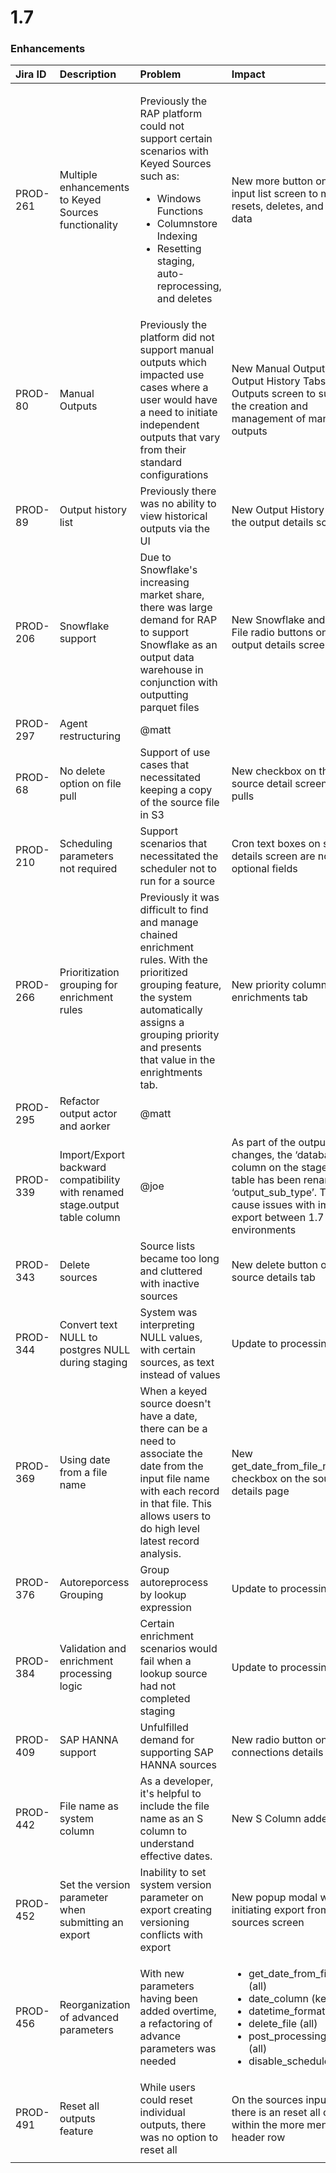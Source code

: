 # 1.7

### Enhancements

<table>
  <thead>
    <tr>
      <th style="text-align:left">Jira ID</th>
      <th style="text-align:left">Description</th>
      <th style="text-align:left">Problem</th>
      <th style="text-align:left">Impact</th>
      <th style="text-align:left">Risks</th>
    </tr>
  </thead>
  <tbody>
    <tr>
      <td style="text-align:left">PROD-261</td>
      <td style="text-align:left">Multiple enhancements to Keyed Sources functionality</td>
      <td style="text-align:left">
        <p>Previously the RAP platform could not support certain scenarios with Keyed
          Sources such as:</p>
        <ul>
          <li>Windows Functions</li>
          <li>Columnstore Indexing</li>
          <li>Resetting staging, auto-reprocessing, and deletes</li>
        </ul>
      </td>
      <td style="text-align:left">New more button on the input list screen to manage resets, deletes, and
        view data</td>
      <td style="text-align:left"></td>
    </tr>
    <tr>
      <td style="text-align:left">PROD-80</td>
      <td style="text-align:left">Manual Outputs</td>
      <td style="text-align:left">Previously the platform did not support manual outputs which impacted
        use cases where a user would have a need to initiate independent outputs
        that vary from their standard configurations</td>
      <td style="text-align:left">
        <p>New Manual Output and Output History Tabs on the Outputs screen to support
          the creation and management of manual outputs</p>
        <p></p>
      </td>
      <td style="text-align:left"></td>
    </tr>
    <tr>
      <td style="text-align:left">PROD-89</td>
      <td style="text-align:left">Output history list</td>
      <td style="text-align:left">Previously there was no ability to view historical outputs via the UI</td>
      <td
      style="text-align:left">New Output History tab on the output details screen</td>
        <td style="text-align:left"></td>
    </tr>
    <tr>
      <td style="text-align:left">PROD-206</td>
      <td style="text-align:left">Snowflake support</td>
      <td style="text-align:left">Due to Snowflake&apos;s increasing market share, there was large demand
        for RAP to support Snowflake as an output data warehouse in conjunction
        with outputting parquet files</td>
      <td style="text-align:left">New Snowflake and Parquet File radio buttons on the output details screen</td>
      <td
      style="text-align:left"></td>
    </tr>
    <tr>
      <td style="text-align:left">PROD-297</td>
      <td style="text-align:left">Agent restructuring</td>
      <td style="text-align:left">@matt</td>
      <td style="text-align:left"></td>
      <td style="text-align:left"></td>
    </tr>
    <tr>
      <td style="text-align:left">PROD-68</td>
      <td style="text-align:left">No delete option on file pull</td>
      <td style="text-align:left">Support of use cases that necessitated keeping a copy of the source file
        in S3</td>
      <td style="text-align:left">New checkbox on the source detail screen for file pulls</td>
      <td style="text-align:left"></td>
    </tr>
    <tr>
      <td style="text-align:left">PROD-210</td>
      <td style="text-align:left">Scheduling parameters not required</td>
      <td style="text-align:left">Support scenarios that necessitated the scheduler not to run for a source</td>
      <td
      style="text-align:left">Cron text boxes on source details screen are now optional fields</td>
        <td
        style="text-align:left"></td>
    </tr>
    <tr>
      <td style="text-align:left">PROD-266</td>
      <td style="text-align:left">Prioritization grouping for enrichment rules</td>
      <td style="text-align:left">Previously it was difficult to find and manage chained enrichment rules.
        With the prioritized grouping feature, the system automatically assigns
        a grouping priority and presents that value in the enrightments tab.</td>
      <td
      style="text-align:left">New priority column on the enrichments tab</td>
        <td style="text-align:left"></td>
    </tr>
    <tr>
      <td style="text-align:left">PROD-295</td>
      <td style="text-align:left">Refactor output actor and aorker</td>
      <td style="text-align:left">@matt</td>
      <td style="text-align:left"></td>
      <td style="text-align:left"></td>
    </tr>
    <tr>
      <td style="text-align:left">PROD-339</td>
      <td style="text-align:left">Import/Export backward compatibility with renamed stage.output table column</td>
      <td
      style="text-align:left">@joe</td>
        <td style="text-align:left">As part of the output changes, the &#x2018;database&#x2019; column on
          the stage.output table has been renamed to &#x2018;output_sub_type&#x2019;.
          This will cause issues with import export between 1.7 and 1.6 environments</td>
        <td
        style="text-align:left"></td>
    </tr>
    <tr>
      <td style="text-align:left">PROD-343</td>
      <td style="text-align:left">Delete sources</td>
      <td style="text-align:left">Source lists became too long and cluttered with inactive sources</td>
      <td
      style="text-align:left">New delete button on source details tab</td>
        <td style="text-align:left"></td>
    </tr>
    <tr>
      <td style="text-align:left">PROD-344</td>
      <td style="text-align:left">Convert text NULL to postgres NULL during staging</td>
      <td style="text-align:left">System was interpreting NULL values, with certain sources, as text instead
        of values</td>
      <td style="text-align:left">Update to processing</td>
      <td style="text-align:left"></td>
    </tr>
    <tr>
      <td style="text-align:left">PROD-369</td>
      <td style="text-align:left">Using date from a file name</td>
      <td style="text-align:left">When a keyed source doesn&apos;t have a date, there can be a need to associate
        the date from the input file name with each record in that file. This allows
        users to do high level latest record analysis.</td>
      <td style="text-align:left">New get_date_from_file_name checkbox on the source details page</td>
      <td
      style="text-align:left"></td>
    </tr>
    <tr>
      <td style="text-align:left">PROD-376</td>
      <td style="text-align:left">Autoreporcess Grouping</td>
      <td style="text-align:left">Group autoreprocess by lookup expression</td>
      <td style="text-align:left">Update to processing</td>
      <td style="text-align:left"></td>
    </tr>
    <tr>
      <td style="text-align:left">PROD-384</td>
      <td style="text-align:left">Validation and enrichment processing logic</td>
      <td style="text-align:left">Certain enrichment scenarios would fail when a lookup source had not completed
        staging</td>
      <td style="text-align:left">Update to processing</td>
      <td style="text-align:left"></td>
    </tr>
    <tr>
      <td style="text-align:left">PROD-409</td>
      <td style="text-align:left">SAP HANNA support</td>
      <td style="text-align:left">Unfulfilled demand for supporting SAP HANNA sources</td>
      <td style="text-align:left">New radio button on the connections details screen</td>
      <td style="text-align:left"></td>
    </tr>
    <tr>
      <td style="text-align:left">PROD-442</td>
      <td style="text-align:left">File name as system column</td>
      <td style="text-align:left">As a developer, it&apos;s helpful to include the file name as an S column
        to understand effective dates.</td>
      <td style="text-align:left">New S Column added</td>
      <td style="text-align:left"></td>
    </tr>
    <tr>
      <td style="text-align:left">PROD-452</td>
      <td style="text-align:left">Set the version parameter when submitting an export</td>
      <td style="text-align:left">Inability to set system version parameter on export creating versioning
        conflicts with export</td>
      <td style="text-align:left">New popup modal when initiating export from sources screen</td>
      <td style="text-align:left"></td>
    </tr>
    <tr>
      <td style="text-align:left">PROD-456</td>
      <td style="text-align:left">Reorganization of advanced parameters</td>
      <td style="text-align:left">With new parameters having been added overtime, a refactoring of advance
        parameters was needed</td>
      <td style="text-align:left">
        <p></p>
        <ul>
          <li>get_date_from_file_name (all)</li>
          <li>date_column (key)</li>
          <li>datetime_format (key)</li>
          <li>delete_file (all)</li>
          <li>post_processing_folder (all)</li>
          <li>disable_schedule (all)</li>
        </ul>
      </td>
      <td style="text-align:left"></td>
    </tr>
    <tr>
      <td style="text-align:left">PROD-491</td>
      <td style="text-align:left">Reset all outputs feature</td>
      <td style="text-align:left">While users could reset individual outputs, there was no option to reset
        all</td>
      <td style="text-align:left">On the sources inputs tab there is an reset all option within the more
        menu on the header row</td>
      <td style="text-align:left"></td>
    </tr>
    <tr>
      <td style="text-align:left"></td>
      <td style="text-align:left"></td>
      <td style="text-align:left"></td>
      <td style="text-align:left"></td>
      <td style="text-align:left"></td>
    </tr>
  </tbody>
</table>

